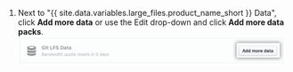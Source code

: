 1. Next to "{{ site.data.variables.large_files.product_name_short }} Data", click **Add more data** or use the Edit drop-down and click **Add more data packs**. ![Add more data button](/assets/images/help/billing/data-pack-purchase-more.png)

